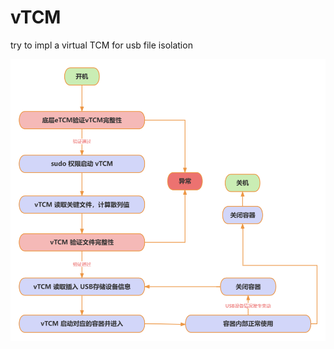 # vTCM
try to impl a virtual TCM for usb file isolation

![vTCM](https://github.com/TriangleABCD/vTCM/blob/5832571e82114d90880108bbe22ab662/pic/vTCM.png)

